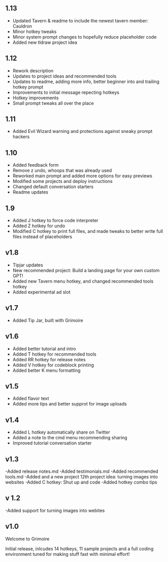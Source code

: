 ## 1.13
- Updated Tavern & readme to include the newest tavern member: Cauldron
- Minor hotkey tweaks
- Minor system prompt changes to hopefully reduce placeholder code
- Added new tldraw project idea


## 1.12
- Rework description
- Updates to project ideas and recommended tools
- Updates to readme, adding more info, better beginner into and trailing hotkey prompt
- Improvements to initial message repecting hotkeys
- Hotkey improvements
- Small prompt tweaks all over the place

## 1.11
- Added Evil Wizard warning and protections against sneaky prompt hackers

## 1.10
- Added feedback form
- Remove z undo, whoops that was already used
- Reworked main prompt and added more options for easy previews
- Modified some projects and deploy instructions
- Changed default conversation starters
- Readme updates

## 1.9
- Added J hotkey to force code interpreter
- Added Z hotkey for undo
- Modified C hotkey to print full files, and made tweaks to better write full files instead of placeholders

## v1.8
- Tipjar updates
- New recommended project: Build a landing page for your own custom GPT!
- Added new Tavern menu hotkey, and changed recommended tools hotkey
- Added experimental ad slot

## v1.7
- Added Tip Jar, built with Grimoire

## v1.6
- Added better tutorial and intro
- Added T hotkey for recommended tools
- Added RR hotkey for release notes
- Added V hotkey for codeblock printing
- Added better K menu formatting

## v1.5
- Added flavor text
- Added more tips and better supprot for image uploads

## v1.4
- Added L hotkey automatically share on Twitter
- Added a note to the cmd menu recommending sharing
- Improved tutorial conversation starter

## v1.3
-Added release notes.md
-Added testimonials.md
-Added recommended tools.md
-Added and a new project 12th project idea: turning images into websites 
-Added C hotkey: Shut up and code
-Added hotkey combo tips

## v 1.2
-Added support for turning images into webites

## v1.0 
Welcome to Grimoire

Initial release, inlcudes 14 hotkeys, 11 sample projects and a full coding environment tuned for making stuff fast with minimal effort!
